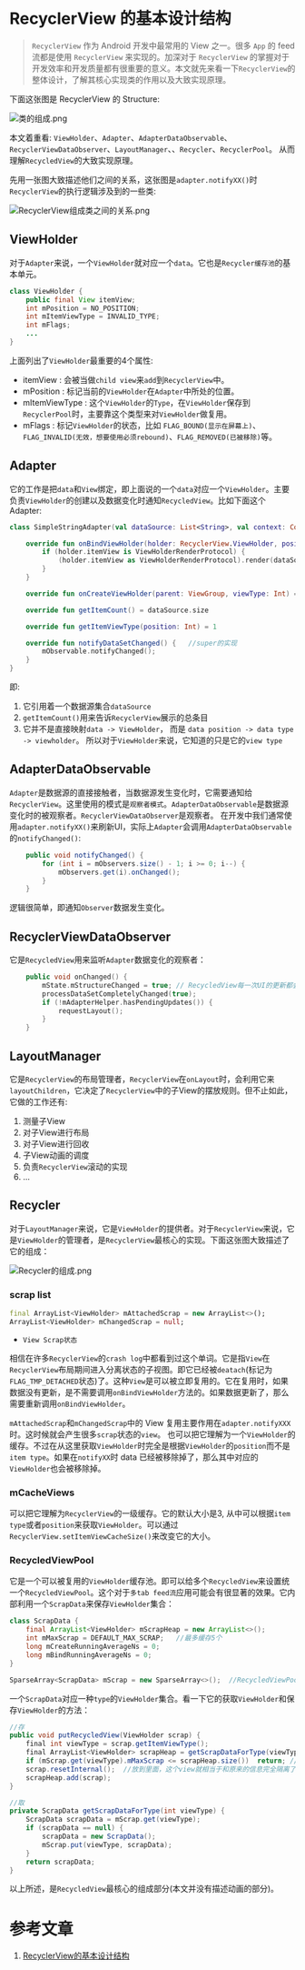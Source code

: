 # RecyclerView 的基本设计结构

> `RecyclerView` 作为 Android 开发中最常用的 View 之一。很多 `App` 的 feed 流都是使用 `RecyclerView` 来实现的。加深对于 `RecyclerView` 的掌握对于开发效率和开发质量都有很重要的意义。本文就先来看一下`RecyclerView`的整体设计，了解其核心实现类的作用以及大致实现原理。

下面这张图是 RecyclerView 的 Structure:

![类的组成.png](https:////upload-images.jianshu.io/upload_images/2934684-af8a38e293cb5310.png)

本文着重看: `ViewHolder`、`Adapter`、`AdapterDataObservable`、`RecyclerViewDataObserver`、`LayoutManager`、、`Recycler`、`RecyclerPool`。 从而理解`RecycledView`的大致实现原理。

先用一张图大致描述他们之间的关系，这张图是`adapter.notifyXX()`时`RecyclerView`的执行逻辑涉及到的一些类:

![RecyclerView组成类之间的关系.png](https:////upload-images.jianshu.io/upload_images/2934684-1b8fadc84223ea0a.png)

## ViewHolder

对于`Adapter`来说，一个`ViewHolder`就对应一个`data`。它也是`Recycler缓存池`的基本单元。

```java
class ViewHolder {
    public final View itemView;
    int mPosition = NO_POSITION;
    int mItemViewType = INVALID_TYPE;
    int mFlags;
    ...
}
```

上面列出了`ViewHolder`最重要的4个属性:

- itemView : 会被当做`child view`来`add`到`RecyclerView`中。
- mPosition : 标记当前的`ViewHolder`在`Adapter`中所处的位置。
- mItemViewType : 这个`ViewHolder`的`Type`，在`ViewHolder`保存到`RecyclerPool`时，主要靠这个类型来对`ViewHolder`做复用。
- mFlags : 标记`ViewHolder`的状态，比如 `FLAG_BOUND(显示在屏幕上)`、`FLAG_INVALID(无效，想要使用必须rebound)`、`FLAG_REMOVED(已被移除)`等。

## Adapter

它的工作是把`data`和`View`绑定，即上面说的一个`data`对应一个`ViewHolder`。主要负责`ViewHolder`的创建以及数据变化时通知`RecycledView`。比如下面这个Adapter:

```kotlin
class SimpleStringAdapter(val dataSource: List<String>, val context: Context) : RecyclerView.Adapter<RecyclerView.ViewHolder>() {

    override fun onBindViewHolder(holder: RecyclerView.ViewHolder, position: Int) {
        if (holder.itemView is ViewHolderRenderProtocol) {
            (holder.itemView as ViewHolderRenderProtocol).render(dataSource[position], position)
        }
    }

    override fun onCreateViewHolder(parent: ViewGroup, viewType: Int) = SimpleVH(SimpleStringView(context))

    override fun getItemCount() = dataSource.size

    override fun getItemViewType(position: Int) = 1

    override fun notifyDataSetChanged() {   //super的实现
        mObservable.notifyChanged();
    }  
}
```

即:

1. 它引用着一个数据源集合`dataSource`
2. `getItemCount()`用来告诉`RecyclerView`展示的总条目
3. 它并不是直接映射`data -> ViewHolder`， 而是 `data position -> data type -> viewholder`。 所以对于`ViewHolder`来说，它知道的只是它的`view type`

## AdapterDataObservable

`Adapter`是数据源的直接接触者，当数据源发生变化时，它需要通知给`RecyclerView`。这里使用的模式是`观察者模式`。`AdapterDataObservable`是数据源变化时的被观察者。`RecyclerViewDataObserver`是观察者。
 在开发中我们通常使用`adapter.notifyXX()`来刷新UI，实际上`Adapter`会调用`AdapterDataObservable`的`notifyChanged()`:

```csharp
    public void notifyChanged() {
        for (int i = mObservers.size() - 1; i >= 0; i--) {
            mObservers.get(i).onChanged();
        }
    }
```

逻辑很简单，即通知`Observer`数据发生变化。

## RecyclerViewDataObserver

它是`RecycledView`用来监听`Adapter`数据变化的观察者：

```cpp
    public void onChanged() {
        mState.mStructureChanged = true; // RecycledView每一次UI的更新都会有一个State
        processDataSetCompletelyChanged(true);
        if (!mAdapterHelper.hasPendingUpdates()) {
            requestLayout();
        }
    }
```

## LayoutManager

它是`RecyclerView`的布局管理者，`RecyclerView`在`onLayout`时，会利用它来`layoutChildren`，它决定了`RecyclerView`中的子View的摆放规则。但不止如此，它做的工作还有:

1. 测量子View
2. 对子View进行布局
3. 对子View进行回收
4. 子View动画的调度
5. 负责`RecyclerView`滚动的实现
6. ...

## Recycler

对于`LayoutManager`来说，它是`ViewHolder`的提供者。对于`RecyclerView`来说，它是`ViewHolder`的管理者，是`RecyclerView`最核心的实现。下面这张图大致描述了它的组成：

![Recycler的组成.png](https:////upload-images.jianshu.io/upload_images/2934684-0978416753d58872.png)



### scrap list

```dart
final ArrayList<ViewHolder> mAttachedScrap = new ArrayList<>();
ArrayList<ViewHolder> mChangedScrap = null;
```

- `View Scrap状态`

相信在许多`RecyclerView`的`crash log`中都看到过这个单词。它是指`View`在`RecyclerView`布局期间进入分离状态的子视图。即它已经被`deatach`(标记为`FLAG_TMP_DETACHED`状态)了。这种`View`是可以被立即复用的。它在复用时，如果数据没有更新，是不需要调用`onBindViewHolder`方法的。如果数据更新了，那么需要重新调用`onBindViewHolder`。

`mAttachedScrap`和`mChangedScrap`中的 View 复用主要作用在`adapter.notifyXXX`时。这时候就会产生很多`scrap`状态的`view`。 也可以把它理解为一个`ViewHolder`的缓存。不过在从这里获取`ViewHolder`时完全是根据`ViewHolder`的`position`而不是`item type`。如果在`notifyXX`时 data 已经被移除掉了，那么其中对应的`ViewHolder`也会被移除掉。

### mCacheViews

可以把它理解为`RecyclerView`的一级缓存。它的默认大小是3, 从中可以根据`item type`或者`position`来获取`ViewHolder`。可以通过`RecyclerView.setItemViewCacheSize()`来改变它的大小。

### RecycledViewPool

它是一个可以被复用的`ViewHolder`缓存池。即可以给多个`RecycledView`来设置统一个`RecycledViewPool`。这个对于`多tab feed流`应用可能会有很显著的效果。它内部利用一个`ScrapData`来保存`ViewHolder`集合：

```java
class ScrapData {
    final ArrayList<ViewHolder> mScrapHeap = new ArrayList<>();
    int mMaxScrap = DEFAULT_MAX_SCRAP;   //最多缓存5个
    long mCreateRunningAverageNs = 0;
    long mBindRunningAverageNs = 0;
}

SparseArray<ScrapData> mScrap = new SparseArray<>();  //RecycledViewPool 用来保存ViewHolder的容器
```

一个`ScrapData`对应一种`type`的`ViewHolder`集合。看一下它的获取`ViewHolder`和保存`ViewHolder`的方法：

```csharp
//存
public void putRecycledView(ViewHolder scrap) {
    final int viewType = scrap.getItemViewType();
    final ArrayList<ViewHolder> scrapHeap = getScrapDataForType(viewType).mScrapHeap;
    if (mScrap.get(viewType).mMaxScrap <= scrapHeap.size())  return; //到最大极限就不能放了
    scrap.resetInternal();  //放到里面，这个view就相当于和原来的信息完全隔离了，只记得他的type，清除其相关状态
    scrapHeap.add(scrap);
}

//取
private ScrapData getScrapDataForType(int viewType) {
    ScrapData scrapData = mScrap.get(viewType);
    if (scrapData == null) {
        scrapData = new ScrapData();
        mScrap.put(viewType, scrapData);
    }
    return scrapData;
}
```

以上所述，是`RecycledView`最核心的组成部分(本文并没有描述动画的部分)。

# 参考文章

1. [RecyclerView的基本设计结构](https://www.jianshu.com/p/88314f56545d)
